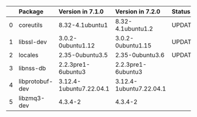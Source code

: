 <!-- markdown-link-check-disable -->

|    | Package         | Version in 7.1.0        | Version in 7.2.0        | Status   |
|---:|:----------------|:------------------------|:------------------------|:---------|
|  0 | coreutils       | 8.32-4.1ubuntu1         | 8.32-4.1ubuntu1.2       | UPDATED  |
|  1 | libssl-dev      | 3.0.2-0ubuntu1.12       | 3.0.2-0ubuntu1.15       | UPDATED  |
|  2 | locales         | 2.35-0ubuntu3.5         | 2.35-0ubuntu3.6         | UPDATED  |
|  3 | libnss-db       | 2.2.3pre1-6ubuntu3      | 2.2.3pre1-6ubuntu3      |          |
|  4 | libprotobuf-dev | 3.12.4-1ubuntu7.22.04.1 | 3.12.4-1ubuntu7.22.04.1 |          |
|  5 | libzmq3-dev     | 4.3.4-2                 | 4.3.4-2                 |          |